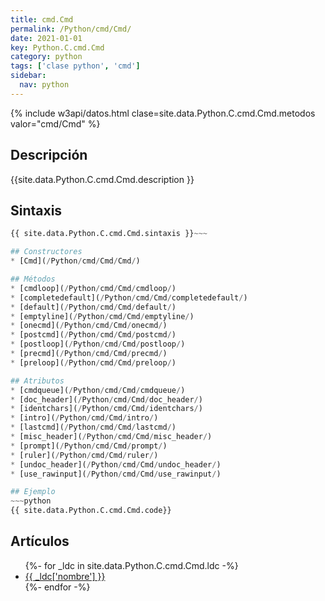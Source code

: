 ```yaml
---
title: cmd.Cmd
permalink: /Python/cmd/Cmd/
date: 2021-01-01
key: Python.C.cmd.Cmd
category: python
tags: ['clase python', 'cmd']
sidebar: 
  nav: python
---
```


{% include w3api/datos.html clase=site.data.Python.C.cmd.Cmd.metodos valor="cmd/Cmd" %}

## Descripción
{{site.data.Python.C.cmd.Cmd.description }}

## Sintaxis
~~~python
{{ site.data.Python.C.cmd.Cmd.sintaxis }}~~~

## Constructores
* [Cmd](/Python/cmd/Cmd/Cmd/)

## Métodos
* [cmdloop](/Python/cmd/Cmd/cmdloop/)
* [completedefault](/Python/cmd/Cmd/completedefault/)
* [default](/Python/cmd/Cmd/default/)
* [emptyline](/Python/cmd/Cmd/emptyline/)
* [onecmd](/Python/cmd/Cmd/onecmd/)
* [postcmd](/Python/cmd/Cmd/postcmd/)
* [postloop](/Python/cmd/Cmd/postloop/)
* [precmd](/Python/cmd/Cmd/precmd/)
* [preloop](/Python/cmd/Cmd/preloop/)

## Atributos
* [cmdqueue](/Python/cmd/Cmd/cmdqueue/)
* [doc_header](/Python/cmd/Cmd/doc_header/)
* [identchars](/Python/cmd/Cmd/identchars/)
* [intro](/Python/cmd/Cmd/intro/)
* [lastcmd](/Python/cmd/Cmd/lastcmd/)
* [misc_header](/Python/cmd/Cmd/misc_header/)
* [prompt](/Python/cmd/Cmd/prompt/)
* [ruler](/Python/cmd/Cmd/ruler/)
* [undoc_header](/Python/cmd/Cmd/undoc_header/)
* [use_rawinput](/Python/cmd/Cmd/use_rawinput/)

## Ejemplo
~~~python
{{ site.data.Python.C.cmd.Cmd.code}}
~~~

## Artículos
<ul>
{%- for _ldc in site.data.Python.C.cmd.Cmd.ldc -%}
   <li>
       <a href="{{_ldc['url'] }}">{{ _ldc['nombre'] }}</a>
   </li>
{%- endfor -%}
</ul>
